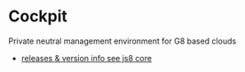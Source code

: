 # Cockpit

Private neutral management environment for G8 based clouds

- [releases & version info see js8 core](../../dev_process/blob/master/specs.md)
